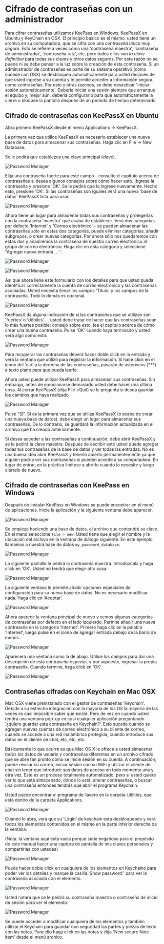 Cifrado de contraseñas con un administrador
===========================================

Para cifrar contraseñas utilizamos KeePass en Windows, KeePassX en Ubuntu y KeyChain en OSX. El principio básico es el mismo: usted tiene un archivo en su computadora, que se cifra con una *contraseña única muy segura*. Esto se refiere a veces como una 'contraseña maestra', 'contraseña de administrador', 'contraseña raíz', etc, pero todos ellos son *la clave definitiva* para todas sus claves y otros datos seguros. Por esta razón no se puede ni se debe pensar a la luz sobre la creación de esta contraseña. Si un administrador de contraseñas es parte de su sistema operativo (como sucede con OSX) se desbloquea automáticamente para usted después de que usted ingrese a su cuenta y le permite acceder a información segura, como contraseñas. Por esto y otras razones, se debe desactivar 'Iniciar sesión automáticamente'. Debería iniciar una sesión siempre que arranque el equipo y, mejor aún, debería configurarlo para que automáticamente la cierre o bloquee la pantalla después de un período de tiempo determinado

Cifrado de contraseñas con KeePassX en Ubuntu
---------------------------------------------

Abra primero KeePassX desde el menú Applications -> KeePassX. 

La primera vez que utilice KeePassX es necesario establecer una nueva base de datos para almacenar sus contraseñas. Haga clic en File -> New Database.

Se le pedirá que establezca una clave principal (clave).

![Password Manager](mng_1.png)

Elija una contraseña fuerte para este campo - consulte el capítulo acerca de contraseñas si desea algunos consejos sobre cómo hacer esto. Ibgrese la contraseña y presione 'OK'. Se le pedirá que lo ingrese nuevamente. Hecho esto, presione 'OK'. Si las contraseñas son iguales verá una nueva 'base de datos' KeePassX lista para usar.

![Password Manager](mng_2.png)

Ahora tiene un lugar para almacenar todas sus contraseñas y protegerlas con la contraseña 'maestra' que acaba de establecer. Verá dos categorías por defecto 'Internet' y 'Correo electrónico' - se pueden almacenar las contraseñas sólo en estas dos categorías, puede eliminar categorías, añadir subgrupos, o crear nuevas categorías. Por ahora sólo nos quedaremos con estas dos y añadiremos la contraseña de nuestro correo electrónico al grupo de correo electrónico. Haga clic en esta categoría y seleccione "Agregar nueva entrada ... ':

![Password Manager](mng_3.png)

![Password Manager](mng_4.png)

Así que ahora llene este formulario con los detalles para que usted pueda identificar correctamente la cuenta de correo electrónico y las contraseñas asociadas. Usted necesita llenar los campos 'Título' y los campos de la contraseña. Todo lo demás es opcional.

![Password Manager](mng_5.png)

KeePassX da alguna indicación de si las contraseñas que se utilizan son 'fuertes' o 'débiles' ... usted debe tratar de hacer que las contraseñas sean lo más fuertes posible; consejo sobre esto, lea el capítulo acerca de cómo crear una buena contraseña. Pulse 'OK' cuando haya terminado y usted verá algo como esto:

![Password Manager](mng_6.png)

Para recuperar las contraseñas deberá hacer doble click en la entrada y verá la ventana que utilizó para registrar la información. Si hace click en el icono del 'ojo' a la derecha de las contraseñas, pasarán de asteriscos (***) a texto plano para que pueda leerlo.

Ahora usted puede utilizar KeePassX para almacenar sus contraseñas. Sin embargo, antes de emocionarse demasiado usted debe hacer una última cosa. Al cerrar KeePassX (elija File->Quit) se le pregunta si desea guardar los cambios que haya realizado.

![Password Manager](mng_7.png)

Pulse "Sí". Si es la primera vez que se utiliza KeePassX (o acaba de crear una nueva base de datos), debe elegir un lugar para almacenar sus contraseñas. De lo contrario, se guardará la información actualizada en el archivo que ha creado anteriormente.

Si desea acceder a las contraseñas a continuación, debe abrir KeePassX y se le pedirá la clave maestra. Después de escribir esto usted puede agregar todas tus contraseñas de la base de datos y ver todas las entradas. No es una buena idea abrir KeePassX y tenerlo abierto permanentemente ya que alguien podría ver sus contraseñas si pueden accede a su computadora. En lugar de entrar, en la práctica limítese a abrirlo cuando lo necesite y luego ciérrelo de nuevo.

Cifrado de contraseñas con KeePass en Windows
---------------------------------------------

Después de instalar KeePass en Windows se puede encontrar en el menú de aplicaciones. Inicie la aplicación y la siguiente ventana debe aparecer.

![Password Manager](mng_8.png)

Se empieza haciendo una base de datos, el archivo que contendrá su clave. En el menú seleccione `File > new`. Usted tiene que elegir el nombre y la ubicación del archivo en la ventana de diálogo siguiente. En este ejemplo llamamos a nuestra base de datos `my_password_database`.

![Password Manager](mng_9.png)

La siguiente pantalla le pedirá la contraseña maestra. Introdúzcala y haga click en 'OK'. Usted no tendrá que elegir otra cosa.

![Password Manager](mng_10.png)

La siguiente ventana le permite añadir opciones especiales de configuración para su nueva base de datos. No es necesario modificar nada. Haga clic en 'Aceptar'.

![Password Manager](mng_11.png)

Ahora aparece la ventana principal de nuevo y vemos algunas categorías de contraseñas por defecto en el lado izquierdo. Permite añadir una nueva contraseña en la categoría 'Internet'. Primero haga clic en la palabra 'Internet', luego pulse en el ícono de agregar entrada debajo de la barra de menús.

![Password Manager](mng_12.png)

Aparecerá una ventana como la de abajo. Utilice los campos para dar una descripción de esta contraseña especial, y por supuesto, ingresar la propia contraseña. Cuando termine, haga click en 'OK'.

![Password Manager](mng_13.png)


Contraseñas cifradas con Keychain en Mac OSX
--------------------------------------------

Mac OSX viene preinstalado con el gestor de contraseñas 'Keychain'. Debido a su estrecha integración con la mayoría de los OS la mayoría de las veces es casi imposible saber que existe. Pero de vez en cuando usted tendrá una ventana pop-up en casi cualquier aplicación preguntando '¿quiere guardar esta contraseña en Keychain?'. Esto sucede cuando se agregan nuevas cuentas de correo electrónico a su cliente de correo, cuando se accede a una red inalámbrica protegida, cuando introduce sus datos en el cliente de chat, etc, etc, etc.

Básicamente lo que ocurre es que Mac OS X le ofrece a usted almacenar todos los datos de usuario y contraseñas diferentes en un archivo cifrado que se abre tan pronto como se inicie sesión en su cuenta. A continuación, puede revisar su correo, iniciar sesión con su WiFi y utilizar el cliente de chat sin tener que introducir sus datos de acceso en todo momento una y otra vez. Este es un proceso totalmente automatizado, pero si usted quiere ver lo que está almacenado, dónde lo está, alterar contraseñas, o buscar una contraseña entonces tendrás que abrir el programa Keychain.

Usted puede encontrar el programa de llavero en la carpeta Utilities, que está dentro de la carpeta Applications.

![Password Manager](mng_14.png)

Cuando lo abra, verá que su 'Login' de keychain está desbloqueado y verá todos los elementos contenidos en el mismo en la parte inferior derecha de la ventana.

(Nota: la ventana aquí está vacía porque sería engañoso para el propósito de este manual hacer una captura de pantalla de mis claves personales y compartirlas con ustedes)

![Password Manager](mng_15.png)

Puede hacer doble click en cualquiera de los elementos en Keychaino para poder ver los detalles y marque la casilla 'Show password:' para ver la contraseña asociada con el elemento.

![Password Manager](mng_16.png)

Usted notará que se le pedirá su contraseña maestra o contraseña de inicio de sesión para ver el elemento.

![Password Manager](mng_17.png)

Se puede acceder a modificar cualquiera de los elementos y también utilizar el Keychain para guardar con seguridad las partes y piezas de texto con las notas. Para ello haga click en las notas y elija 'New secure Note item' desde el menú archivo.

